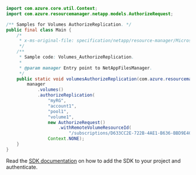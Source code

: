 ```java
import com.azure.core.util.Context;
import com.azure.resourcemanager.netapp.models.AuthorizeRequest;

/** Samples for Volumes AuthorizeReplication. */
public final class Main {
    /*
     * x-ms-original-file: specification/netapp/resource-manager/Microsoft.NetApp/stable/2021-08-01/examples/Volumes_AuthorizeReplication.json
     */
    /**
     * Sample code: Volumes_AuthorizeReplication.
     *
     * @param manager Entry point to NetAppFilesManager.
     */
    public static void volumesAuthorizeReplication(com.azure.resourcemanager.netapp.NetAppFilesManager manager) {
        manager
            .volumes()
            .authorizeReplication(
                "myRG",
                "account1",
                "pool1",
                "volume1",
                new AuthorizeRequest()
                    .withRemoteVolumeResourceId(
                        "/subscriptions/D633CC2E-722B-4AE1-B636-BBD9E4C60ED9/resourceGroups/myRemoteRG/providers/Microsoft.NetApp/netAppAccounts/remoteAccount1/capacityPools/remotePool1/volumes/remoteVolume1"),
                Context.NONE);
    }
}
```

Read the [SDK documentation](https://github.com/Azure/azure-sdk-for-java/blob/azure-resourcemanager-netapp_1.0.0-beta.7/sdk/netapp/azure-resourcemanager-netapp/README.md) on how to add the SDK to your project and authenticate.
